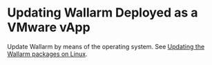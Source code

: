 # Updating Wallarm Deployed as a VMware vApp

Update Wallarm by means of the operating system.
See [Updating the Wallarm packages on Linux](update-linux-en.md).
